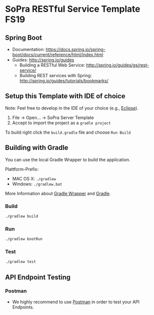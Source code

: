 # SoPra RESTful Service Template FS19

## Spring Boot

* Documentation: https://docs.spring.io/spring-boot/docs/current/reference/html/index.html
* Guides: http://spring.io/guides
  * Building a RESTful Web Service: http://spring.io/guides/gs/rest-service/
  * Building REST services with Spring: http://spring.io/guides/tutorials/bookmarks/


## Setup this Template with IDE of choice

Note: Feel free to develop in the IDE of your choice (e.g., [Eclipse](http://www.eclipse.org/downloads/)).

1. File -> Open... -> SoPra Server Template
2. Accept to import the project as a `gradle project`

To build right click the `build.gradle` file and choose `Run Build`


## Building with Gradle

You can use the local Gradle Wrapper to build the application.

Plattform-Prefix:

* MAC OS X:  ``./gradlew``
* Windows:  ``./gradlew.bat``

More Information about [Gradle Wrapper](https://docs.gradle.org/current/userguide/gradle_wrapper.html) and [Gradle](https://gradle.org/docs/).

### Build

```bash
./gradlew build
```

### Run

```bash
./gradlew bootRun
```

### Test

```bash
./gradlew test
```

## API Endpoint Testing
### Postman

* We highly recommend to use [Postman](https://www.getpostman.com) in order to test your API Endpoints. 

